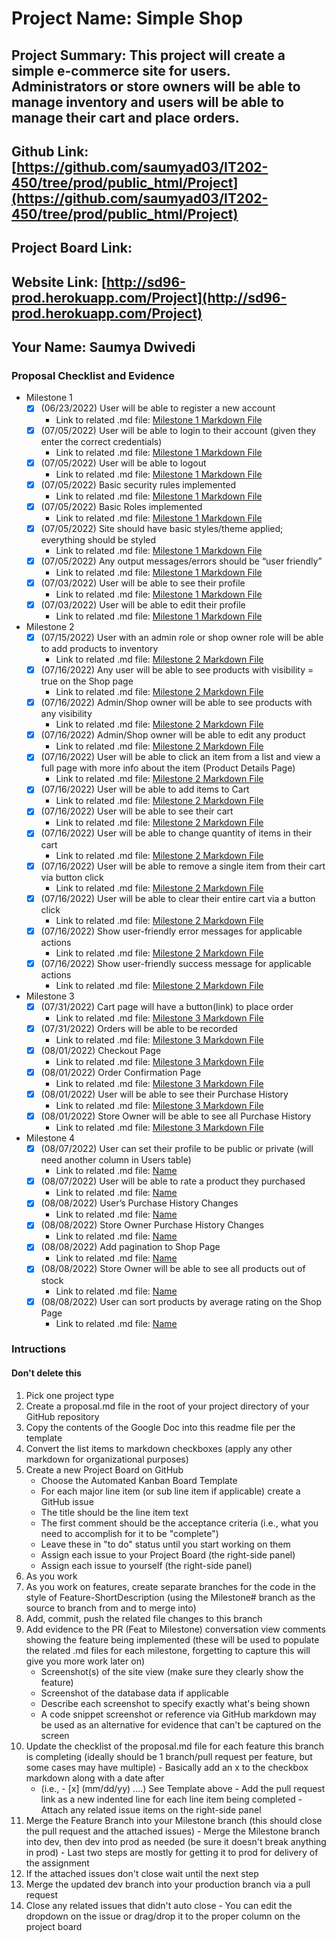 # Project Name: Simple Shop
## Project Summary: This project will create a simple e-commerce site for users. Administrators or store owners will be able to manage inventory and users will be able to manage their cart and place orders.
## Github Link: [https://github.com/saumyad03/IT202-450/tree/prod/public_html/Project](https://github.com/saumyad03/IT202-450/tree/prod/public_html/Project)
## Project Board Link: 
## Website Link: [http://sd96-prod.herokuapp.com/Project](http://sd96-prod.herokuapp.com/Project)
## Your Name: Saumya Dwivedi

<!-- Line item / Feature template (use this for each bullet point) -- DO NOT DELETE THIS SECTION


- [ ] \(mm/dd/yyyy of completion) Feature Title (from the proposal bullet point, if it's a sub-point indent it properly)
  -  Link to related .md file: [Link Name](link url)

 End Line item / Feature Template -- DO NOT DELETE THIS SECTION --> 
 
 
### Proposal Checklist and Evidence

- Milestone 1
    - [x] \(06/23/2022) User will be able to register a new account
        -  Link to related .md file: [Milestone 1 Markdown File](https://github.com/saumyad03/IT202-450/blob/prod/public_html/Project/milestone1.md)
    - [x] \(07/05/2022) User will be able to login to their account (given they enter the correct credentials)
        -  Link to related .md file: [Milestone 1 Markdown File](https://github.com/saumyad03/IT202-450/blob/prod/public_html/Project/milestone1.md)
    - [x] \(07/05/2022) User will be able to logout
        -  Link to related .md file: [Milestone 1 Markdown File](https://github.com/saumyad03/IT202-450/blob/prod/public_html/Project/milestone1.md)
    - [x] \(07/05/2022) Basic security rules implemented
        -  Link to related .md file: [Milestone 1 Markdown File](https://github.com/saumyad03/IT202-450/blob/prod/public_html/Project/milestone1.md)
    - [x] \(07/05/2022) Basic Roles implemented
        -  Link to related .md file: [Milestone 1 Markdown File](https://github.com/saumyad03/IT202-450/blob/prod/public_html/Project/milestone1.md)
    - [x] \(07/05/2022) Site should have basic styles/theme applied; everything should be styled
        -  Link to related .md file: [Milestone 1 Markdown File](https://github.com/saumyad03/IT202-450/blob/prod/public_html/Project/milestone1.md)
    - [x] \(07/05/2022) Any output messages/errors should be “user friendly”
        -  Link to related .md file: [Milestone 1 Markdown File](https://github.com/saumyad03/IT202-450/blob/prod/public_html/Project/milestone1.md)
    - [x] \(07/03/2022) User will be able to see their profile
        -  Link to related .md file: [Milestone 1 Markdown File](https://github.com/saumyad03/IT202-450/blob/prod/public_html/Project/milestone1.md)
    - [x] \(07/03/2022) User will be able to edit their profile
        -  Link to related .md file: [Milestone 1 Markdown File](https://github.com/saumyad03/IT202-450/blob/prod/public_html/Project/milestone1.md)
- Milestone 2
    - [x] \(07/15/2022) User with an admin role or shop owner role will be able to add products to inventory
        -  Link to related .md file: [Milestone 2 Markdown File](https://github.com/saumyad03/IT202-450/blob/prod/public_html/Project/milestone2.md)
    - [x] \(07/16/2022) Any user will be able to see products with visibility = true on the Shop page
        -  Link to related .md file: [Milestone 2 Markdown File](https://github.com/saumyad03/IT202-450/blob/prod/public_html/Project/milestone2.md)
    - [x] \(07/16/2022) Admin/Shop owner will be able to see products with any visibility
        -  Link to related .md file: [Milestone 2 Markdown File](https://github.com/saumyad03/IT202-450/blob/prod/public_html/Project/milestone2.md)
    - [x] \(07/16/2022) Admin/Shop owner will be able to edit any product
        -  Link to related .md file: [Milestone 2 Markdown File](https://github.com/saumyad03/IT202-450/blob/prod/public_html/Project/milestone2.md)
    - [x] \(07/16/2022) User will be able to click an item from a list and view a full page with more info about the item (Product Details Page)
        -  Link to related .md file: [Milestone 2 Markdown File](https://github.com/saumyad03/IT202-450/blob/prod/public_html/Project/milestone2.md)
    - [x] \(07/16/2022) User will be able to add items to Cart
        -  Link to related .md file: [Milestone 2 Markdown File](https://github.com/saumyad03/IT202-450/blob/prod/public_html/Project/milestone2.md)
    - [x] \(07/16/2022) User will be able to see their cart
        -  Link to related .md file: [Milestone 2 Markdown File](https://github.com/saumyad03/IT202-450/blob/prod/public_html/Project/milestone2.md)
    - [x] \(07/16/2022) User will be able to change quantity of items in their cart
        -  Link to related .md file: [Milestone 2 Markdown File](https://github.com/saumyad03/IT202-450/blob/prod/public_html/Project/milestone2.md)
    - [x] \(07/16/2022) User will be able to remove a single item from their cart via button click
        -  Link to related .md file: [Milestone 2 Markdown File](https://github.com/saumyad03/IT202-450/blob/prod/public_html/Project/milestone2.md)
    - [x] \(07/16/2022) User will be able to clear their entire cart via a button click
        -  Link to related .md file: [Milestone 2 Markdown File](https://github.com/saumyad03/IT202-450/blob/prod/public_html/Project/milestone2.md)
    - [x] \(07/16/2022) Show user-friendly error messages for applicable actions
        -  Link to related .md file: [Milestone 2 Markdown File](https://github.com/saumyad03/IT202-450/blob/prod/public_html/Project/milestone2.md)
    - [x] \(07/16/2022) Show user-friendly success message for applicable actions
        -  Link to related .md file: [Milestone 2 Markdown File](https://github.com/saumyad03/IT202-450/blob/prod/public_html/Project/milestone2.md)
- Milestone 3
    - [x] \(07/31/2022) Cart page will have a button(link) to place order
        -  Link to related .md file: [Milestone 3 Markdown File](https://github.com/saumyad03/IT202-450/blob/prod/public_html/Project/milestone3.md)
    - [x] \(07/31/2022) Orders will be able to be recorded
        -  Link to related .md file: [Milestone 3 Markdown File](https://github.com/saumyad03/IT202-450/blob/prod/public_html/Project/milestone3.md)
    - [x] \(08/01/2022) Checkout Page
        -  Link to related .md file: [Milestone 3 Markdown File](https://github.com/saumyad03/IT202-450/blob/prod/public_html/Project/milestone3.md)
    - [x] \(08/01/2022) Order Confirmation Page
        -  Link to related .md file: [Milestone 3 Markdown File](https://github.com/saumyad03/IT202-450/blob/prod/public_html/Project/milestone3.md)
    - [x] \(08/01/2022) User will be able to see their Purchase History
        -  Link to related .md file: [Milestone 3 Markdown File](https://github.com/saumyad03/IT202-450/blob/prod/public_html/Project/milestone3.md)
    - [x] \(08/01/2022) Store Owner will be able to see all Purchase History
        -  Link to related .md file: [Milestone 3 Markdown File](https://github.com/saumyad03/IT202-450/blob/prod/public_html/Project/milestone3.md)
- Milestone 4
    - [x] \(08/07/2022) User can set their profile to be public or private (will need another column in Users table)
        -  Link to related .md file: [Name](Link) 
    - [x] \(08/07/2022) User will be able to rate a product they purchased
        -  Link to related .md file: [Name](Link) 
    - [x] \(08/08/2022) User’s Purchase History Changes
        -  Link to related .md file: [Name](Link) 
    - [x] \(08/08/2022) Store Owner Purchase History Changes
        -  Link to related .md file: [Name](Link) 
    - [x] \(08/08/2022) Add pagination to Shop Page
        -  Link to related .md file: [Name](Link) 
    - [x] \(08/08/2022) Store Owner will be able to see all products out of stock
        -  Link to related .md file: [Name](Link) 
    - [x] \(08/08/2022) User can sort products by average rating on the Shop Page
        -  Link to related .md file: [Name](Link) 
### Intructions
#### Don't delete this
1. Pick one project type
2. Create a proposal.md file in the root of your project directory of your GitHub repository
3. Copy the contents of the Google Doc into this readme file per the template
4. Convert the list items to markdown checkboxes (apply any other markdown for organizational purposes)
5. Create a new Project Board on GitHub
   - Choose the Automated Kanban Board Template
   - For each major line item (or sub line item if applicable) create a GitHub issue
   - The title should be the line item text
   - The first comment should be the acceptance criteria (i.e., what you need to accomplish for it to be "complete")
   - Leave these in "to do" status until you start working on them
   - Assign each issue to your Project Board (the right-side panel)
   - Assign each issue to yourself (the right-side panel)
6. As you work
  1. As you work on features, create separate branches for the code in the style of Feature-ShortDescription (using the Milestone# branch as the source to branch from and to merge into)
  2. Add, commit, push the related file changes to this branch
  3. Add evidence to the PR (Feat to Milestone) conversation view comments showing the feature being implemented (these will be used to populate the related .md files for each milestone, forgetting to capture this will give you more work later on)
     - Screenshot(s) of the site view (make sure they clearly show the feature)
     - Screenshot of the database data if applicable
     - Describe each screenshot to specify exactly what's being shown
     - A code snippet screenshot or reference via GitHub markdown may be used as an alternative for evidence that can't be captured on the screen
  4. Update the checklist of the proposal.md file for each feature this branch is completing (ideally should be 1 branch/pull request per feature, but some cases may have multiple)
    - Basically add an x to the checkbox markdown along with a date after
      - (i.e.,   - [x] (mm/dd/yy) ....) See Template above
    - Add the pull request link as a new indented line for each line item being completed
    - Attach any related issue items on the right-side panel
  5. Merge the Feature Branch into your Milestone branch (this should close the pull request and the attached issues)
    - Merge the Milestone branch into dev, then dev into prod as needed (be sure it doesn't break anything in prod)
    - Last two steps are mostly for getting it to prod for delivery of the assignment 
  7. If the attached issues don't close wait until the next step
  8. Merge the updated dev branch into your production branch via a pull request
  9. Close any related issues that didn't auto close
    - You can edit the dropdown on the issue or drag/drop it to the proper column on the project board